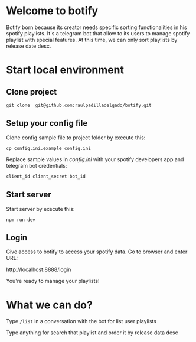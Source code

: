 # Welcome to botify
Botify born because its creator needs specific 
sorting functionalities in his spotify playlists.
It's a telegram bot that allow to its users to 
manage spotify playlist with special features.
At this time, we can only sort playlists by 
release date desc.

# Start local environment
## Clone project 

`git clone 
git@github.com:raulpadilladelgado/botify.git`

## Setup your config file

Clone config sample file to project 
folder by execute this:

`cp config.ini.example config.ini`

Replace sample values in _config.ini_ with your spotify developers app
and telegram bot credentials:

`client_id
client_secret
bot_id`

## Start server

Start server by execute this:

`npm run dev`

## Login

Give access to botify to access your spotify data. Go to browser and
enter URL:

http://localhost:8888/login

You're ready to manage your playlists!

# What we can do?
Type `/list` in a conversation with the bot for list user playlists

Type anything for search that playlist and order it by release data desc